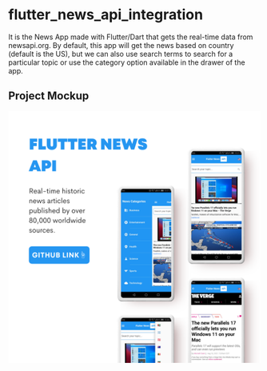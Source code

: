 # flutter_news_api_integration

It is the News App made with Flutter/Dart that gets the real-time data from newsapi.org. By default, this app will get the news based on country (default is the US), but we can also use search terms to search for a particular topic or use the category option available in the drawer of the app.

## Project Mockup

<img src="read-me-image/flutter-news-api.png"> 
